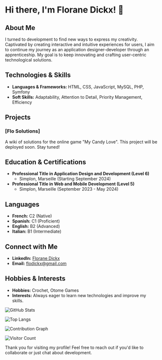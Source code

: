 # Hi there, I'm Florane Dickx! 👋

## About Me

I turned to development to find new ways to express my creativity. Captivated by creating interactive and intuitive experiences for users, I aim to continue my journey as an application designer-developer through an apprenticeship. My goal is to keep innovating and crafting user-centric technological solutions.

## Technologies & Skills

- **Languages & Frameworks:** HTML, CSS, JavaScript, MySQL, PHP, Symfony
- **Soft Skills:** Adaptability, Attention to Detail, Priority Management, Efficiency

## Projects

### [Flo Solutions]
A wiki of solutions for the online game "My Candy Love". This project will be deployed soon. Stay tuned!

## Education & Certifications

- **Professional Title in Application Design and Development (Level 6)**
  - Simplon, Marseille (Starting September 2024)
- **Professional Title in Web and Mobile Development (Level 5)**
  - Simplon, Marseille (September 2023 - May 2024)

## Languages

- **French:** C2 (Native)
- **Spanish:** C1 (Proficient)
- **English:** B2 (Advanced)
- **Italian:** B1 (Intermediate)

## Connect with Me

- **LinkedIn:** [Florane Dickx](https://www.linkedin.com/in/florane-dickx-916306213/)
- **Email:** flodickx@gmail.com

## Hobbies & Interests

- **Hobbies:** Crochet, Otome Games
- **Interests:** Always eager to learn new technologies and improve my skills.

![GitHub Stats](https://github-readme-stats.vercel.app/api?username=priflo&show_icons=true&theme=radical)

![Top Langs](https://github-readme-stats.vercel.app/api/top-langs/?username=priflo&layout=compact&theme=radical)

![Contribution Graph](https://activity-graph.herokuapp.com/graph?username=priflo&theme=react-dark)

![Visitor Count](https://komarev.com/ghpvc/?username=priflo&color=blueviolet)

Thank you for visiting my profile! Feel free to reach out if you'd like to collaborate or just chat about development.
